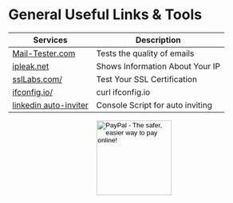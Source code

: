 # General Useful Links & Tools

| Services                                                                                 | Description                      |
| ---------------------------------------------------------------------------------------- | -------------------------------- |
| [Mail-Tester.com](https://www.mail-tester.com/)                                          | Tests the quality of emails      |
| [ipleak.net](https://ipleak.net/)                                                        | Shows Information About Your IP  |
| [sslLabs.com/](https://www.ssllabs.com/)                                                 | Test Your SSL Certification      |
| [ifconfig.io/](https://ifconfig.io/)                                                     | curl ifconfig.io                 |
| [linkedin auto-inviter](https://gist.github.com/maksii/e028dc8de7d42f12305911e53679d807) | Console Script for auto inviting |

<!-- Donation Button -->
<form action="https://www.paypal.com/cgi-bin/webscr" method="post" target="_top" align="center"><input type="hidden" name="cmd" value="_s-xclick"><input type="hidden" name="hosted_button_id" value="Q94AU5RUD4X6A"><input type="image" src="https://raw.githubusercontent.com/fire1ce/3os.org/gh-pages/assets/images/beerDonation.png" width="150px" border="0" name="submit" alt="PayPal - The safer, easier way to pay online!"></form>
<!-- Donation Button -->